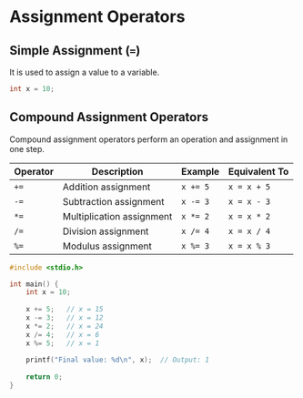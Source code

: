 # Assignment Operators

## Simple Assignment (`=`)

It is used to assign a value to a variable. 

```c
int x = 10;

```

## Compound Assignment Operators

Compound assignment operators perform an operation and assignment in one step.

| Operator | Description | Example | Equivalent To |
|----------|-------------|---------|---------------|
| `+=` | Addition assignment | `x += 5` | `x = x + 5` |
| `-=` | Subtraction assignment | `x -= 3` | `x = x - 3` |
| `*=` | Multiplication assignment | `x *= 2` | `x = x * 2` |
| `/=` | Division assignment | `x /= 4` | `x = x / 4` |
| `%=` | Modulus assignment | `x %= 3` | `x = x % 3` |


```c
#include <stdio.h>

int main() {
    int x = 10;
    
    x += 5;   // x = 15
    x -= 3;   // x = 12
    x *= 2;   // x = 24
    x /= 4;   // x = 6
    x %= 5;   // x = 1
    
    printf("Final value: %d\n", x);  // Output: 1
    
    return 0;
}